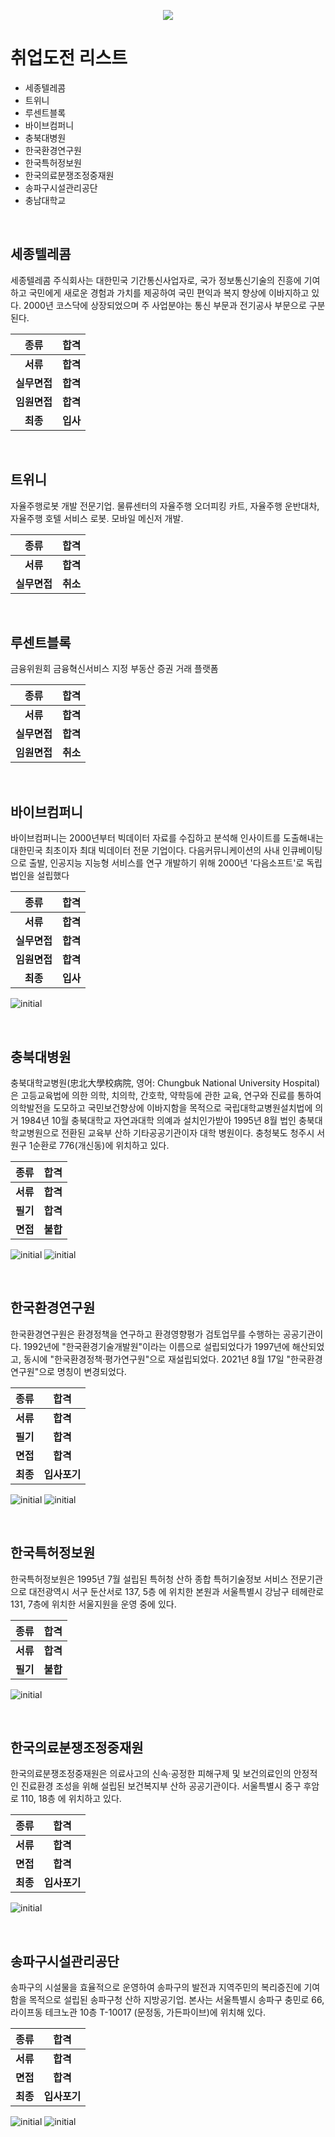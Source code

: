 <div class="bg-blue">

<p align="center"><img src="https://capsule-render.vercel.app/api?type=soft&color=auto&height=150&section=header&text=%EC%B7%A8%EC%97%85%20%EB%8F%84%EC%A0%84%20%EB%A6%AC%EC%8A%A4%ED%8A%B8&fontSize=70&animation=twinkling"></p>

 
# 취업도전 리스트
- 세종텔레콤
- 트위니
- 루센트블록
- 바이브컴퍼니
- 충북대병원
- 한국환경연구원
- 한국특허정보원
- 한국의료분쟁조정중재원
- 송파구시설관리공단
- 충남대학교

<br>
 
## 세종텔레콤

세종텔레콤 주식회사는 대한민국 기간통신사업자로, 국가 정보통신기술의 진흥에 기여하고 국민에게 새로운 경험과 가치를 제공하여 국민 편익과 복지 향상에 이바지하고 있다. 2000년 코스닥에 상장되었으며 주 사업분야는 통신 부문과 전기공사 부문으로 구분된다.

| **종류** | **합격** |
|:--------:|:--------:|
| **서류** | **합격** |
| **실무면접** | **합격** |
| **임원면접** | **합격** |
| **최종** | **입사** |
 

<br>
 
## 트위니

자율주행로봇 개발 전문기업. 물류센터의 자율주행 오더피킹 카트, 자율주행 운반대차, 자율주행 호텔 서비스 로봇. 모바일 메신저 개발.

| **종류** | **합격** |
|:--------:|:--------:|
| **서류** | **합격** |
| **실무면접** | **취소** |

<br>

## 루센트블록

금융위원회 금융혁신서비스 지정 부동산 증권 거래 플랫폼

| **종류** | **합격** |
|:--------:|:--------:|
| **서류** | **합격** |
| **실무면접** | **합격** |
| **임원면접** | **취소** |

<br>

## 바이브컴퍼니

바이브컴퍼니는 2000년부터 빅데이터 자료를 수집하고 분석해 인사이트를 도출해내는 대한민국 최초이자 최대 빅데이터 전문 기업이다. 다음커뮤니케이션의 사내 인큐베이팅으로 출발, 인공지능 지능형 서비스를 연구 개발하기 위해 2000년 '다음소프트'로 독립 법인을 설립했다

| **종류** | **합격** |
|:--------:|:--------:|
| **서류** | **합격** |
| **실무면접** | **합격** |
| **임원면접** | **합격** |
| **최종** | **입사** |

![initial](./vaiv/%EB%B0%94%EC%9D%B4%EB%B8%8C%EC%BB%B4%ED%8D%BC%EB%8B%881.PNG)

<br>

## 충북대병원

충북대학교병원(忠北大學校病院, 영어: Chungbuk National University Hospital)은 고등교육법에 의한 의학, 치의학, 간호학, 약학등에 관한 교육, 연구와 진료를 통하여 의학발전을 도모하고 국민보건향상에 이바지함을 목적으로 국립대학교병원설치법에 의거 1984년 10월 충북대학교 자연과대학 의예과 설치인가받아 1995년 8월 법인 충북대학교병원으로 전환된 교육부 산하 기타공공기관이자 대학 병원이다. 충청북도 청주시 서원구 1순환로 776(개신동)에 위치하고 있다.

| **종류** | **합격** |
|:--------:|:--------:|
| **서류** | **합격** |
| **필기** | **합격** |
| **면접** | **불합** |

![initial](./cbuh/%EC%B6%A9%EB%B6%81%EB%8C%80%EB%B3%91%EC%9B%901.PNG)
![initial](./cbuh/%EC%B6%A9%EB%B6%81%EB%8C%80%EB%B3%91%EC%9B%902.PNG)

<br>

## 한국환경연구원

한국환경연구원은 환경정책을 연구하고 환경영향평가 검토업무를 수행하는 공공기관이다. 1992년에 "한국환경기술개발원"이라는 이름으로 설립되었다가 1997년에 해산되었고, 동시에 "한국환경정책·평가연구원"으로 재설립되었다. 2021년 8월 17일 "한국환경연구원"으로 명칭이 변경되었다.

| **종류** | **합격** |
|:--------:|:--------:|
| **서류** | **합격** |
| **필기** | **합격** |
| **면접** | **합격** |
| **최종** | **입사포기** |

![initial](./kei/%ED%95%9C%EA%B5%AD%ED%99%98%EA%B2%BD%EC%97%B0%EA%B5%AC%EC%9B%901.PNG)
![initial](./kei/%ED%95%9C%EA%B5%AD%ED%99%98%EA%B2%BD%EC%97%B0%EA%B5%AC%EC%9B%902.PNG)

<br>

## 한국특허정보원

한국특허정보원은 1995년 7월 설립된 특허청 산하 종합 특허기술정보 서비스 전문기관으로 대전광역시 서구 둔산서로 137, 5층 에 위치한 본원과 서울특별시 강남구 테헤란로 131, 7층에 위치한 서울지원을 운영 중에 있다.

| **종류** | **합격** |
|:--------:|:--------:|
| **서류** | **합격** |
| **필기** | **불합** |

![initial](./kipi/%ED%95%9C%EA%B5%AD%ED%8A%B9%ED%97%88%EC%A0%95%EB%B3%B4%EC%9B%901.PNG)

<br>

## 한국의료분쟁조정중재원

한국의료분쟁조정중재원은 의료사고의 신속·공정한 피해구제 및 보건의료인의 안정적인 진료환경 조성을 위해 설립된 보건복지부 산하 공공기관이다. 서울특별시 중구 후암로 110, 18층 에 위치하고 있다.

| **종류** | **합격** |
|:--------:|:--------:|
| **서류** | **합격** |
| **면접** | **합격** |
| **최종** | **입사포기** |

![initial](./k-medi/%ED%95%9C%EA%B5%AD%EC%9D%98%EB%A3%8C%EB%B6%84%EC%9F%81%EC%A1%B0%EC%A0%95%EC%A4%91%EC%9E%AC%EC%9B%901.PNG)

<br>

## 송파구시설관리공단

송파구의 시설물을 효율적으로 운영하여 송파구의 발전과 지역주민의 복리증진에 기여함을 목적으로 설립된 송파구청 산하 지방공기업. 본사는 서울특별시 송파구 충민로 66, 라이프동 테크노관 10층 T-10017 (문정동, 가든파이브)에 위치해 있다.

| **종류** | **합격** |
|:--------:|:--------:|
| **서류** | **합격** |
| **면접** | **합격** |
| **최종** | **입사포기** |

![initial](./songpa/%EC%86%A1%ED%8C%8C%EA%B5%AC%EC%8B%9C%EC%84%A4%EA%B4%80%EB%A6%AC%EA%B3%B5%EB%8B%A81.PNG)
![initial](.songpa/%EC%86%A1%ED%8C%8C%EA%B5%AC%EC%8B%9C%EC%84%A4%EA%B4%80%EB%A6%AC%EA%B3%B5%EB%8B%A82.PNG)

<br>
